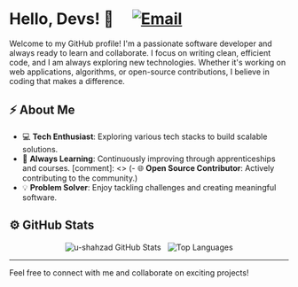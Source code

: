 # Hello, Devs! 👋 &nbsp;&nbsp;&nbsp; [![Email](https://img.shields.io/badge/Email-usman.szad@gmail.com-blue)](mailto:usman.szad@gmail.com)

Welcome to my GitHub profile! I'm a passionate software developer and always ready to learn and collaborate. I focus on writing clean, efficient code, and I am always exploring new technologies. Whether it's working on web applications, algorithms, or open-source contributions, I believe in coding that makes a difference.

## ⚡ About Me  
- 💻 **Tech Enthusiast**: Exploring various tech stacks to build scalable solutions.
- 🚀 **Always Learning**: Continuously improving through apprenticeships and courses.
[comment]: <> (- 🌐 **Open Source Contributor**: Actively contributing to the community.)
- 💡 **Problem Solver**: Enjoy tackling challenges and creating meaningful software.

## ⚙️ GitHub Stats  
<p align="center">
  <img align="center" src="https://github-readme-stats.vercel.app/api?username=u-shahzad&theme=dark&show_icons=true" alt="u-shahzad GitHub Stats" /> &nbsp;
  <img align="center" src="https://github-readme-stats.vercel.app/api/top-langs/?username=u-shahzad&theme=dark&layout=compact&langs_count=8" alt="Top Languages" />
</p>

---

Feel free to connect with me and collaborate on exciting projects!

